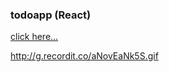 ### todoapp (React)

[click here...](https://odev2todoapp.netlify.app/)

http://g.recordit.co/aNovEaNk5S.gif
